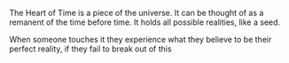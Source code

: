 The Heart of Time is a piece of the universe. It can be thought of as a remanent of the time before time. It holds all possible realities, like a seed. 

When someone touches it they experience what they believe to be their perfect reality, if they fail to break out of this 
